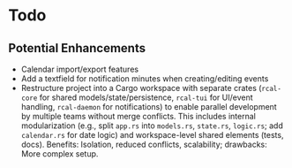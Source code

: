 # Todo

## Potential Enhancements
- Calendar import/export features
- Add a textfield for notification minutes when creating/editing events
- Restructure project into a Cargo workspace with separate crates (`rcal-core` for shared models/state/persistence, `rcal-tui` for UI/event handling, `rcal-daemon` for notifications) to enable parallel development by multiple teams without merge conflicts. This includes internal modularization (e.g., split `app.rs` into `models.rs`, `state.rs`, `logic.rs`; add `calendar.rs` for date logic) and workspace-level shared elements (tests, docs). Benefits: Isolation, reduced conflicts, scalability; drawbacks: More complex setup.

